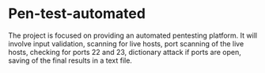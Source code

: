 # Pen-test-automated
The project is focused on providing an automated pentesting platform. It will involve input validation, scanning for live hosts, port scanning of the live hosts, checking for ports 22 and 23, dictionary attack if ports are open, saving of the final results in a text file.



